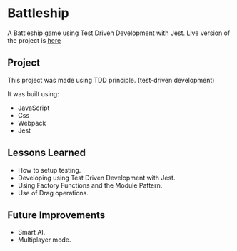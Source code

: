 # Battleship

A Battleship game using Test Driven Development with Jest.
Live version of the project is [here](https://nerdyblock.github.io/battleship/)

## Project

This project was made using TDD principle. (test-driven development)

It was built using:

- JavaScript
- Css
- Webpack
- Jest

## Lessons Learned

- How to setup testing.
- Developing using Test Driven Development with Jest.
- Using Factory Functions and the Module Pattern.
- Use of Drag operations.

## Future Improvements

- Smart AI.
- Multiplayer mode.
